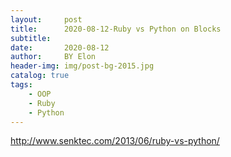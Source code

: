 ```yaml
---
layout:     post
title:      2020-08-12-Ruby vs Python on Blocks
subtitle:   
date:       2020-08-12
author:     BY Elon
header-img: img/post-bg-2015.jpg
catalog: true
tags:
    - OOP
    - Ruby
    - Python
---
```

http://www.senktec.com/2013/06/ruby-vs-python/